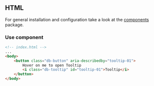 ## HTML

For general installation and configuration take a look at
the [components](https://www.npmjs.com/package/@db-ui/components) package.

### Use component

```html index.html
<!-- index.html -->
...
<body>
	<button class="db-button" aria-describedby="tooltip-01">
		Hover on me to open Tooltip
		<i class="db-tooltip" id="tooltip-01">Tooltip</i>
	</button>
</body>
```
